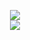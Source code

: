   <p align="center">
  <a href="https://github.com/anuraghazra/github-readme-stats"> 
    <img align="center" src="https://github-readme-stats.vercel.app/api?username=gcholette&include_all_commits=true&count_private=true&show_icons=true&theme=material-palenight&hide_title=true&hide_border=false&bg_color=359,22324a,351f43&title_color=fff&text_color=fff" />
    </a>
  <br />
    <a href="https://github.com/anuraghazra/github-readme-stats"> 
    <img align="center" src="https://github-readme-stats.vercel.app/api/top-langs/?username=gcholette&layout=compact&&theme=material-palenight&hide_title=true&hide=java,smarty,vim%20script&langs_count=16&bg_color=325,22324a,351f43&title_color=fff&text_color=fff&card_width=445&exclude_repo=xscreensaver,logue-sdk,galaxy-xscreensaver" />
    </a>
  </p>
